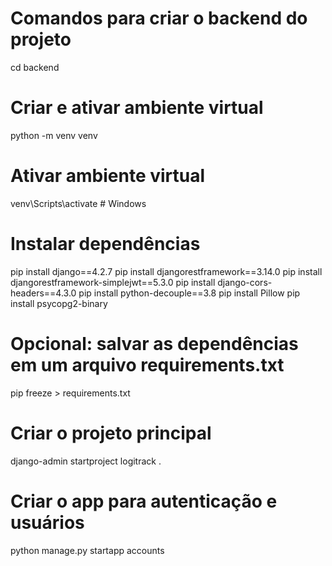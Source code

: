 # Comandos para criar o backend do projeto
cd backend
# Criar e ativar ambiente virtual
python -m venv venv
# Ativar ambiente virtual
venv\Scripts\activate  # Windows

# Instalar dependências
pip install django==4.2.7
pip install djangorestframework==3.14.0
pip install djangorestframework-simplejwt==5.3.0
pip install django-cors-headers==4.3.0
pip install python-decouple==3.8
pip install Pillow
pip install psycopg2-binary

# Opcional: salvar as dependências em um arquivo requirements.txt
pip freeze > requirements.txt


# Criar o projeto principal
django-admin startproject logitrack .

# Criar o app para autenticação e usuários
python manage.py startapp accounts